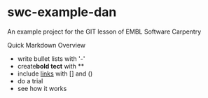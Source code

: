 # swc-example-dan
An example project for the GIT lesson of EMBL Software Carpentry

Quick Markdown Overview

- write bullet lists with '-'
- create**bold tect** with **
- include [links](https://embl.de) with [] and ()
- do a trial 
- see how it works

